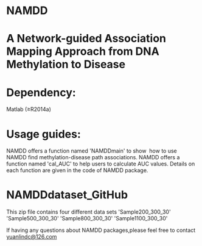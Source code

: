 # NAMDD
# A Network-guided Association Mapping Approach from DNA Methylation to Disease
# Dependency:
Matlab (≥R2014a)
# Usage guides:
NAMDD offers a function named 'NAMDDmain' to show  how to use NAMDD find methylation-disease path associations.
NAMDD offers a function named 'cal_AUC' to help users to calculate AUC values.
Details on each function are given in the code of NAMDD package.

# NAMDDdataset_GitHub
This zip file contains four different data sets
'Sample200_300_30'
'Sample500_300_30'
'Sample800_300_30'
'Sample1100_300_30'

If having any questions about NAMDD packages,please feel free to contact yuanlindc@126.com
